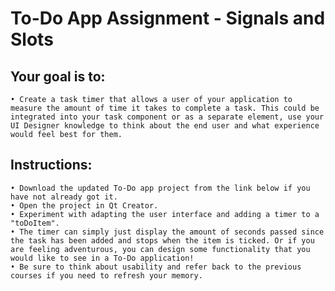 # To-Do App Assignment - Signals and Slots
## Your goal is to:
	• Create a task timer that allows a user of your application to measure the amount of time it takes to complete a task. This could be integrated into your task component or as a separate element, use your UI Designer knowledge to think about the end user and what experience would feel best for them.  
## Instructions:
	• Download the updated To-Do app project from the link below if you have not already got it.
	• Open the project in Qt Creator.
	• Experiment with adapting the user interface and adding a timer to a "toDoItem".
	• The timer can simply just display the amount of seconds passed since the task has been added and stops when the item is ticked. Or if you are feeling adventurous, you can design some functionality that you would like to see in a To-Do application!
	• Be sure to think about usability and refer back to the previous courses if you need to refresh your memory.
